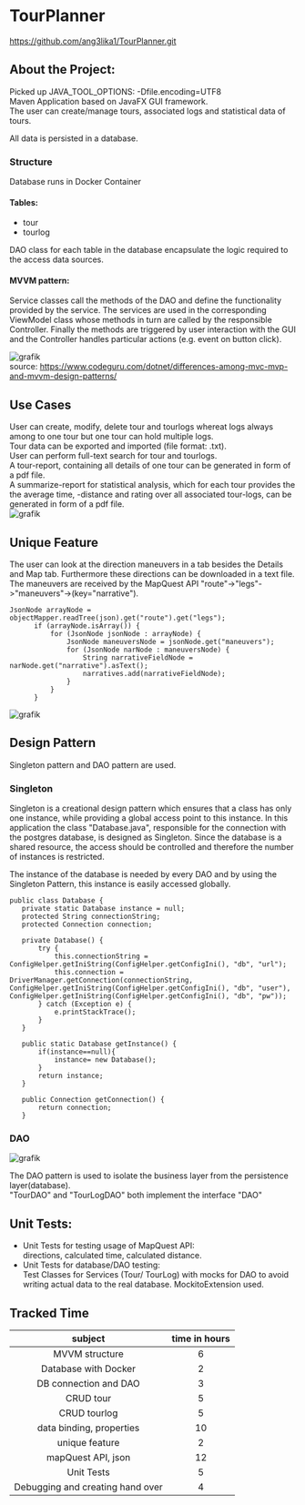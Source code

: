 # TourPlanner
https://github.com/ang3lika1/TourPlanner.git

## About the Project: 
Picked up JAVA_TOOL_OPTIONS:  -Dfile.encoding=UTF8 <br/>
Maven Application based on JavaFX GUI framework. <br/>
The user can create/manage tours, associated logs and statistical data of tours. 

All data is persisted in a database.

### Structure
Database runs in Docker Container
#### Tables: 
  * tour
  * tourlog

 DAO class for each table in the database encapsulate the logic required to the access data sources.
 
 #### MVVM pattern: 
 Service classes call the methods of the DAO and define the functionality provided by the service.
 The services are used in the corresponding ViewModel class whose methods in turn are called by the responsible Controller.
 Finally the methods are triggered by user interaction with the GUI and the Controller handles particular actions (e.g. event on button click).
 
 ![grafik](https://user-images.githubusercontent.com/74720686/170988197-3b5db0bf-81e1-4da5-828c-b84a836cf717.png) <br/>
 source:  https://www.codeguru.com/dotnet/differences-among-mvc-mvp-and-mvvm-design-patterns/

 
 ## Use Cases
 User can create, modify, delete tour and tourlogs whereat logs always among to one tour but one tour can hold multiple logs. <br/>
 Tour data can be exported and imported (file format: .txt). <br/>
 User can perform full-text search for tour and tourlogs. <br/>
 A tour-report, containing all details of one tour can be generated in form of a pdf file. <br/>
 A summarize-report for statistical analysis, which for each tour provides the the average time, -distance and rating over all associated tour-logs, can be generated in form of a pdf file. <br/>
 ![grafik](https://user-images.githubusercontent.com/74720686/170991155-81f8708e-d68c-4cbd-bf78-1b1344a8f5a0.png)
 
 

 ## Unique Feature

 The user can look at the direction maneuvers in a tab besides the Details and Map tab. Furthermore these directions can be downloaded in a text file.
 The maneuvers are received by the MapQuest API "route"->"legs"->"maneuvers"->(key="narrative").
  ```
  JsonNode arrayNode = objectMapper.readTree(json).get("route").get("legs");
        if (arrayNode.isArray()) {
            for (JsonNode jsonNode : arrayNode) {
                JsonNode maneuversNode = jsonNode.get("maneuvers");
                for (JsonNode narNode : maneuversNode) {
                    String narrativeFieldNode = narNode.get("narrative").asText();
                    narratives.add(narrativeFieldNode);
                }
            }
        }
   ```
![grafik](https://user-images.githubusercontent.com/74720686/170993467-5ccd393c-a969-46b6-b8e8-f5177e5ab833.png)
<br/>

 ## Design Pattern
 Singleton pattern and DAO pattern are used.
 ### Singleton
 Singleton is a creational design pattern which ensures that a class has only one instance, while providing a global access point to this instance.
 In this application the class "Database.java", responsible for the connection with the postgres database, is designed as Singleton. Since the database is a shared resource, the access should be controlled and therefore the number of instances is restricted.
 
 The instance of the database is needed by every DAO and by using the Singleton Pattern, this instance is easily accessed globally. 
 
 ```
 public class Database {
    private static Database instance = null;
    protected String connectionString;
    protected Connection connection;

    private Database() {
        try {
            this.connectionString = ConfigHelper.getIniString(ConfigHelper.getConfigIni(), "db", "url");
            this.connection = DriverManager.getConnection(connectionString, ConfigHelper.getIniString(ConfigHelper.getConfigIni(), "db", "user"), ConfigHelper.getIniString(ConfigHelper.getConfigIni(), "db", "pw"));
        } catch (Exception e) {
            e.printStackTrace();
        }
    }

    public static Database getInstance() {
        if(instance==null){
            instance= new Database();
        }
        return instance;
    }

    public Connection getConnection() {
        return connection;
    }
```
  ### DAO
  ![grafik](https://user-images.githubusercontent.com/74720686/171052490-afd08a53-f3f8-4c4c-8e79-6b8827ebea10.png)

  The DAO pattern is used to isolate the business layer from the persistence layer(database). <br/>
  "TourDAO" and "TourLogDAO" both implement the interface "DAO"
  
## Unit Tests: 
  * Unit Tests for testing usage of MapQuest API: <br/>
   directions, calculated time, calculated distance.
  * Unit Tests for database/DAO testing: <br/>
   Test Classes for Services (Tour/ TourLog) with mocks for DAO to avoid writing actual data to the real database.
   MockitoExtension used.
 
 
 ## Tracked Time
| subject | time in hours | 
|:--------------:|:-------------:|
| MVVM structure | 6 | 
| Database with Docker | 2 | 
| DB connection and DAO | 3 | 
| CRUD tour | 5 | 
| CRUD tourlog | 5 |
| data binding, properties | 10 | 
| unique feature | 2 |
| mapQuest API, json | 12 | 
| Unit Tests | 5 | 
| Debugging and creating hand over | 4 | 

